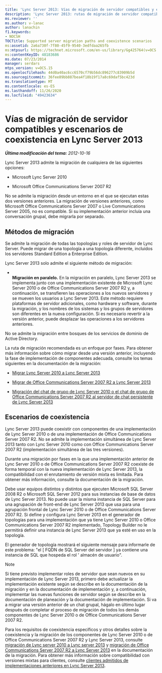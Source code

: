 ```yaml
---
title: 'Lync Server 2013: Vías de migración de servidor compatibles y escenarios de coexistencia'
description: 'Lync Server 2013: rutas de migración de servidor compatibles y escenarios de coexistencia.'
ms.reviewer: ''
ms.author: v-lanac
author: lanachin
f1.keywords:
- NOCSH
TOCTitle: Supported server migration paths and coexistence scenarios
ms:assetid: 2a6a730f-7f80-45f9-9540-3edfdaa265fb
ms:mtpsurl: https://technet.microsoft.com/en-us/library/Gg425764(v=OCS.15)
ms:contentKeyID: 48183686
ms.date: 07/23/2014
manager: serdars
mtps_version: v=OCS.15
ms.openlocfilehash: 44d0a40ac6cc6570cf79b56dc896277c83909b5d
ms.sourcegitcommit: 36fee89bb887bea4f18b19f17a8c69daf5bc423d
ms.translationtype: MT
ms.contentlocale: es-ES
ms.lasthandoff: 11/26/2020
ms.locfileid: "49423634"
---
```

# <a name="supported-server-migration-paths-and-coexistence-scenarios-in-lync-server-2013"></a>Vías de migración de servidor compatibles y escenarios de coexistencia en Lync Server 2013

<div data-xmlns="http://www.w3.org/1999/xhtml">

<div class="topic" data-xmlns="http://www.w3.org/1999/xhtml" data-msxsl="urn:schemas-microsoft-com:xslt" data-cs="https://msdn.microsoft.com/">

<div data-asp="https://msdn2.microsoft.com/asp">



</div>

<div id="mainSection">

<div id="mainBody">

<span> </span>

_**Última modificación del tema:** 2012-10-16_

Lync Server 2013 admite la migración de cualquiera de las siguientes opciones:

  - Microsoft Lync Server 2010

  - Microsoft Office Communications Server 2007 R2

No se admite la migración desde un entorno en el que se ejecutan estas dos versiones anteriores. La migración de versiones anteriores, como Microsoft Office Communications Server 2007 o Live Communications Server 2005, no es compatible. Si su implementación anterior incluía una conversación grupal, debe migrarla por separado.

<div>

## <a name="migration-methods"></a>Métodos de migración

Se admite la migración de todas las topologías y roles de servidor de Lync Server. Puede migrar de una topología a una topología diferente, incluidos los servidores Standard Edition a Enterprise Edition.

Lync Server 2013 solo admite el siguiente método de migración:

  - <span></span>  
    **Migración en paralelo.** En la migración en paralelo, Lync Server 2013 se implementa junto con una implementación existente de Microsoft Lync Server 2010 o de Office Communications Server 2007 R2 y, a continuación, se transfieren las operaciones a los nuevos servidores y se mueven los usuarios a Lync Server 2013. Este método requiere plataformas de servidor adicionales, como hardware y software, durante la migración, y los nombres de los sistemas y los grupos de servidores son diferentes en la nueva configuración. Si es necesario revertir a la versión anterior, puede desplazar las operaciones a los servidores anteriores.

No se admite la migración entre bosques de los servicios de dominio de Active Directory.

La ruta de migración recomendada es un enfoque por fases. Para obtener más información sobre cómo migrar desde una versión anterior, incluyendo la fase de implementación de componentes adecuada, consulte los temas siguientes en la documentación de la migración:

  - [Migrar Lync Server 2010 a Lync Server 2013](migration-from-lync-server-2010-to-lync-server-2013.md)

  - [Migrar de Office Communications Server 2007 R2 a Lync Server 2013](migration-from-office-communications-server-2007-r2-to-lync-server-2013.md)

  - [Migración del chat de grupo de Lync Server 2010 o el chat de grupo de Office Communications Server 2007 R2 al servidor de chat persistente de Lync Server 2013](migration-from-lync-server-2010-group-chat-or-office-communications-server-2007-r2-group-chat-to-lync-server-2013-persistent-chat-server.md)

</div>

<span id="BKMK_PhasedMigration"></span>

<div>

## <a name="coexistence-scenarios"></a>Escenarios de coexistencia

Lync Server 2013 puede coexistir con componentes de una implementación de Lync Server 2010 o de una implementación de Office Communications Server 2007 R2. No se admite la implementación simultánea de Lync Server 2013 tanto con Lync Server 2010 como con Office Communications Server 2007 R2 (implementación simultánea de las tres versiones).

Durante una migración por fases en la que una implementación anterior de Lync Server 2010 o de Office Communications Server 2007 R2 coexiste de forma temporal con la nueva implementación de Lync Server 2013, la compatibilidad con el enrutamiento de versión mixta es limitada. Para obtener más información, consulte la documentación de la migración.

Debe usar equipos distintos y distintos que ejecuten Microsoft SQL Server 2008 R2 o Microsoft SQL Server 2012 para sus instancias de base de datos de Lync Server 2013. No puede usar la misma instancia de SQL Server para una agrupación de front-end de Lync Server 2013 que usa para una agrupación frontal de Lync Server 2010 o de Office Communications Server 2007 R2. Si define y configura Lync Server 2013 en el generador de topologías para una implementación que ya tiene Lync Server 2010 o Office Communications Server 2007 R2 implementado, Topology Builder no le permitirá definir una instancia de Lync Server 2013 que ya esté en uso en la topología.

El generador de topología mostrará el siguiente mensaje para informarle de este problema: "el \[ FQDN de SQL Server del servidor \] ya contiene una instancia de SQL que hospeda el rol ' almacén de usuario".

<div>


> [!NOTE]  
> Si tiene previsto implementar roles de servidor que sean nuevos en su implementación de Lync Server 2013, primero debe actualizar la implementación existente según se describe en la documentación de la migración y en la documentación de implementación y, a continuación, implementar las nuevas funciones de servidor según se describe en la documentación de planeación y la documentación de implementación. Si va a migrar una versión anterior de un chat grupal, hágalo en último lugar después de completar el proceso de migración de todos los demás componentes de Lync Server 2010 o de Office Communications Server 2007 R2.



</div>

Para los requisitos de coexistencia específicos y otros detalles sobre la coexistencia y la migración de los componentes de Lync Server 2010 o de Office Communications Server 2007 R2 y Lync Server 2013, consulte [migración de Lync server 2010 a Lync server 2013](migration-from-lync-server-2010-to-lync-server-2013.md) y [migración de Office Communications Server 2007 R2 a Lync Server 2013](migration-from-office-communications-server-2007-r2-to-lync-server-2013.md) en la documentación de la migración. Para obtener más información sobre compatibilidad con versiones mixtas para clientes, consulte [clientes admitidos de implementaciones anteriores en Lync Server 2013](lync-server-2013-supported-clients-from-previous-deployments.md).

</div>

</div>

<span> </span>

</div>

</div>

</div>

